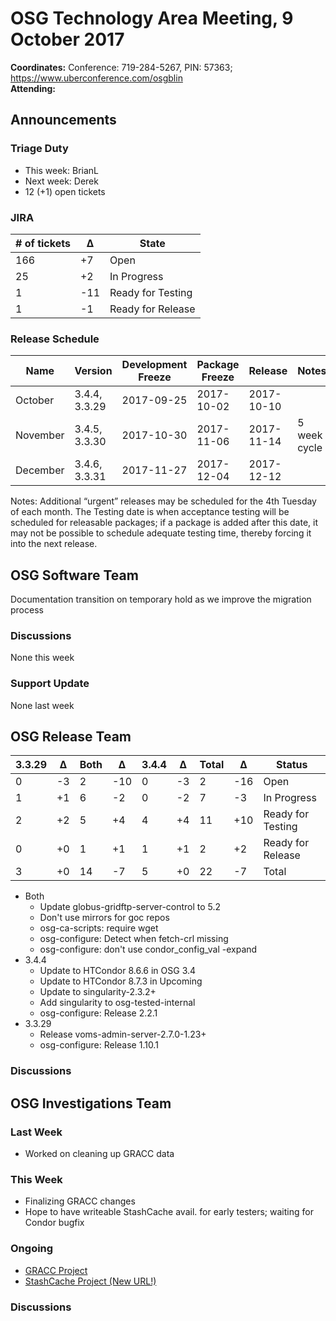 # OSG Technology Area Meeting,  9 October 2017

**Coordinates:** Conference: 719-284-5267, PIN: 57363; <https://www.uberconference.com/osgblin>  
**Attending:**   


## Announcements


### Triage Duty

-   This week: BrianL
-   Next week: Derek
-   12 (+1) open tickets


### JIRA

| # of tickets | &Delta; | State             |
|------------ |------- |----------------- |
| 166          | +7      | Open              |
| 25           | +2      | In Progress       |
| 1            | -11     | Ready for Testing |
| 1            | -1      | Ready for Release |


### Release Schedule

| Name     | Version       | Development Freeze | Package Freeze | Release    | Notes        |
|-------- |------------- |------------------ |-------------- |---------- |------------ |
| October  | 3.4.4, 3.3.29 | 2017-09-25         | 2017-10-02     | 2017-10-10 |              |
| November | 3.4.5, 3.3.30 | 2017-10-30         | 2017-11-06     | 2017-11-14 | 5 week cycle |
| December | 3.4.6, 3.3.31 | 2017-11-27         | 2017-12-04     | 2017-12-12 |              |

Notes: Additional “urgent” releases may be scheduled for the 4th Tuesday of each month. The Testing date is when acceptance testing will be scheduled for releasable packages; if a package is added after this date, it may not be possible to schedule adequate testing time, thereby forcing it into the next release.  


## OSG Software Team

Documentation transition on temporary hold as we improve the migration process  


### Discussions

None this week  


### Support Update

None last week  


## OSG Release Team

| 3.3.29 | &Delta; | Both | &Delta; | 3.4.4 | &Delta; | Total | &Delta; | Status            |
|------- |-------- |----- |-------- |------ |-------- |------ |-------- |------------------ |
| 0      | -3      | 2    | -10     | 0     | -3      | 2     | -16     | Open              |
| 1      | +1      | 6    | -2      | 0     | -2      | 7     | -3      | In Progress       |
| 2      | +2      | 5    | +4      | 4     | +4      | 11    | +10     | Ready for Testing |
| 0      | +0      | 1    | +1      | 1     | +1      | 2     | +2      | Ready for Release |
| 3      | +0      | 14   | -7      | 5     | +0      | 22    | -7      | Total             |

-   Both
    -   Update globus-gridftp-server-control to 5.2
    -   Don't use mirrors for goc repos
    -   osg-ca-scripts: require wget
    -   osg-configure: Detect when fetch-crl missing
    -   osg-configure: don't use condor_config_val -expand
-   3.4.4
    -   Update to HTCondor 8.6.6 in OSG 3.4
    -   Update to HTCondor 8.7.3 in Upcoming
    -   Update to singularity-2.3.2+
    -   Add singularity to osg-tested-internal
    -   osg-configure: Release 2.2.1
-   3.3.29
    -   Release voms-admin-server-2.7.0-1.23+
    -   osg-configure: Release 1.10.1


### Discussions


## OSG Investigations Team


### Last Week

-   Worked on cleaning up GRACC data

### This Week

-   Finalizing GRACC changes
-   Hope to have writeable StashCache avail. for early testers; waiting for Condor bugfix

### Ongoing

-   [GRACC Project](https://jira.opensciencegrid.org/projects/GRACC/)
-   [StashCache Project (New URL!)](https://opensciencegrid.github.io/StashCache/)


### Discussions

